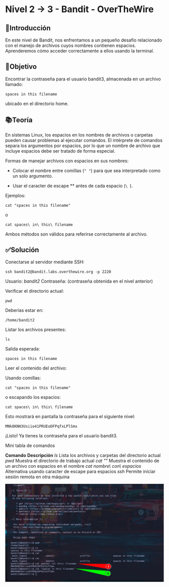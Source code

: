 # Nivel 2 -> 3 - Bandit - OverTheWire

## 📖Introducción

En este nivel de Bandit, nos enfrentamos a un pequeño desafío relacionado con el manejo de archivos cuyos nombres contienen espacios.
Aprenderemos cómo acceder correctamente a ellos usando la terminal.

## 🎯Objetivo

Encontrar la contraseña para el usuario bandit3, almacenada en un archivo llamado:

```
spaces in this filename
```

ubicado en el directorio home.

## 📚Teoría

En sistemas Linux, los espacios en los nombres de archivos o carpetas pueden causar problemas al ejecutar comandos.
El intérprete de comandos separa los argumentos por espacios, por lo que un nombre de archivo que incluye espacios debe ser tratado de forma especial.

Formas de manejar archivos con espacios en sus nombres:

- Colocar el nombre entre comillas (```" "```) para que sea interpretado como un solo argumento.

- Usar el caracter de escape *\* antes de cada espacio (```\ ```).

Ejemplos:

```
cat "spaces in this filename"
```

o

```
cat spaces\ in\ this\ filename
```

Ambos métodos son válidos para referirse correctamente al archivo.

## ✅Solución

Conectarse al servidor mediante SSH:

```
ssh bandit2@bandit.labs.overthewire.org -p 2220
```
Usuario: *bandit2*
Contraseña: (contraseña obtenida en el nivel anterior)

Verificar el directorio actual:

```
pwd
```

Deberías estar en:

```
/home/bandit2
```

Listar los archivos presentes:

```
ls
```

Salida esperada:

```
spaces in this filename
```

Leer el contenido del archivo:

Usando comillas:

```
cat "spaces in this filename"
```

o escapando los espacios:

```
cat spaces\ in\ this\ filename
```

Esto mostrará en pantalla la contraseña para el siguiente nivel:

```
MNk8KNH3Usiio41PRUEoDFPqfxLPlSmx
```

¡Listo! Ya tienes la contraseña para el usuario bandit3.

Mini tabla de comandos

**Comando**	**Descripción**
*ls*	Lista los archivos y carpetas del directorio actual
*pwd*	Muestra el directorio de trabajo actual
*cat "<nombre con espacios>"*	Muestra el contenido de un archivo con espacios en el nombre
*cat nombre\ con\ espacios*	Alternativa usando caracter de escape para espacios
*ssh*	Permite iniciar sesión remota en otra máquina

![Resuelto](Imagen1.png)
